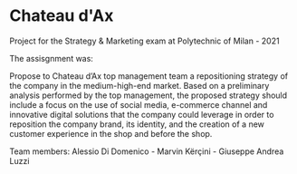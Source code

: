 # Chateau d'Ax

Project for the Strategy & Marketing exam at Polytechnic of Milan - 2021

The assisgnment was: 

Propose to Chateau d’Ax top management team a repositioning strategy of the company in the medium-high-end market.
Based on a preliminary analysis performed by the top management, the proposed strategy should include a focus on the use of social media, e-commerce channel and
innovative digital solutions that the company could leverage in order to reposition the company brand, its identity, and the creation of a new customer experience in the
shop and before the shop.

Team members: Alessio Di Domenico - Marvin Kërçini - Giuseppe Andrea Luzzi
